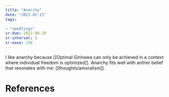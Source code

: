 ```yaml
---
title: "Anarchy"
date: "2021-02-13"
tags:

- "seedlings"
sr-due: 2022-08-28
sr-interval: 3
sr-ease: 250
---
```


I like anarchy because [[Optimal Ginhawa can only be achieved in a context where individual freedom is optimized]]. Anarchy fits well with anther belief that resonates with me: [[thoughts/amoralism]].

# References
